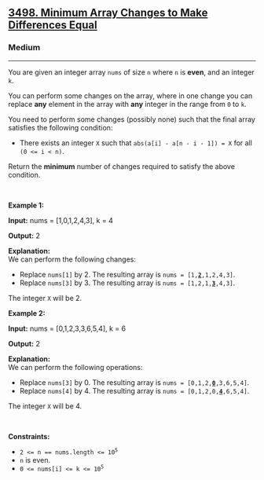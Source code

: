 <h2><a href="https://leetcode.com/problems/minimum-array-changes-to-make-differences-equal">3498. Minimum Array Changes to Make Differences Equal</a></h2><h3>Medium</h3><hr><p>You are given an integer array <code>nums</code> of size <code>n</code> where <code>n</code> is <strong>even</strong>, and an integer <code>k</code>.</p>

<p>You can perform some changes on the array, where in one change you can replace <strong>any</strong> element in the array with <strong>any</strong> integer in the range from <code>0</code> to <code>k</code>.</p>

<p>You need to perform some changes (possibly none) such that the final array satisfies the following condition:</p>

<ul>
	<li>There exists an integer <code>X</code> such that <code>abs(a[i] - a[n - i - 1]) = X</code> for all <code>(0 &lt;= i &lt; n)</code>.</li>
</ul>

<p>Return the <strong>minimum</strong> number of changes required to satisfy the above condition.</p>

<p>&nbsp;</p>
<p><strong class="example">Example 1:</strong></p>

<div class="example-block">
<p><strong>Input:</strong> <span class="example-io">nums = [1,0,1,2,4,3], k = 4</span></p>

<p><strong>Output:</strong> <span class="example-io">2</span></p>

<p><strong>Explanation:</strong><br />
We can perform the following changes:</p>

<ul>
	<li>Replace <code>nums[1]</code> by 2. The resulting array is <code>nums = [1,<u><strong>2</strong></u>,1,2,4,3]</code>.</li>
	<li>Replace <code>nums[3]</code> by 3. The resulting array is <code>nums = [1,2,1,<u><strong>3</strong></u>,4,3]</code>.</li>
</ul>

<p>The integer <code>X</code> will be 2.</p>
</div>

<p><strong class="example">Example 2:</strong></p>

<div class="example-block">
<p><strong>Input:</strong> <span class="example-io">nums = [0,1,2,3,3,6,5,4], k = 6</span></p>

<p><strong>Output:</strong> <span class="example-io">2</span></p>

<p><strong>Explanation:</strong><br />
We can perform the following operations:</p>

<ul>
	<li>Replace <code>nums[3]</code> by 0. The resulting array is <code>nums = [0,1,2,<u><strong>0</strong></u>,3,6,5,4]</code>.</li>
	<li>Replace <code>nums[4]</code> by 4. The resulting array is <code>nums = [0,1,2,0,<strong><u>4</u></strong>,6,5,4]</code>.</li>
</ul>

<p>The integer <code>X</code> will be 4.</p>
</div>

<p>&nbsp;</p>
<p><strong>Constraints:</strong></p>

<ul>
	<li><code>2 &lt;= n == nums.length &lt;= 10<sup>5</sup></code></li>
	<li><code>n</code> is even.</li>
	<li><code>0 &lt;= nums[i] &lt;= k &lt;= 10<sup>5</sup></code></li>
</ul>
